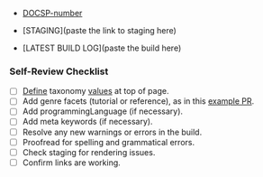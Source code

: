 <!-- Add a description of your PR here (optional) -->

- [DOCSP-number](https://jira.mongodb.org/browse/)
- [STAGING](paste the link to staging here)

- [LATEST BUILD LOG](paste the build here)

### Self-Review Checklist

- [ ] [Define](https://wiki.corp.mongodb.com/display/DE/Taxonomy+tagging+instructions) taxonomy [values](https://wiki.corp.mongodb.com/display/DE/Docs+Taxonomy) at top of page.
- [ ] Add genre facets (tutorial or reference), as in this [example PR](https://github.com/10gen/cloud-docs/pull/5042).
- [ ] Add programmingLanguage (if necessary).
- [ ] Add meta keywords (if necessary).
- [ ] Resolve any new warnings or errors in the build.
- [ ] Proofread for spelling and grammatical errors.
- [ ] Check staging for rendering issues.
- [ ] Confirm links are working.
